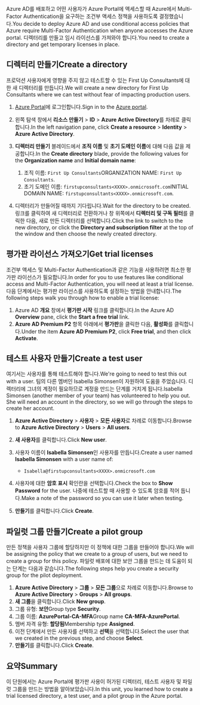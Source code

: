 <span data-ttu-id="db436-101">Azure AD를 배포하고 어떤 사용자가 Azure Portal에 액세스할 때 Azure에서 Multi-Factor Authentication을 요구하는 조건부 액세스 정책을 사용하도록 결정했습니다.</span><span class="sxs-lookup"><span data-stu-id="db436-101">You decide to deploy Azure AD and use conditional access policies that Azure require Multi-Factor Authentication when anyone accesses the Azure portal.</span></span> <span data-ttu-id="db436-102">디렉터리를 만들고 임시 라이선스를 가져와야 합니다.</span><span class="sxs-lookup"><span data-stu-id="db436-102">You need to create a directory and get temporary licenses in place.</span></span>

## <a name="create-a-directory"></a><span data-ttu-id="db436-103">디렉터리 만들기</span><span class="sxs-lookup"><span data-stu-id="db436-103">Create a directory</span></span>
<span data-ttu-id="db436-104">프로덕션 사용자에게 영향을 주지 않고 테스트할 수 있는 First Up Consultants에 대한 새 디렉터리를 만듭니다.</span><span class="sxs-lookup"><span data-stu-id="db436-104">We will create a new directory for First Up Consultants where we can test without fear of impacting production users.</span></span>

1. <span data-ttu-id="db436-105">[Azure Portal](https://portal.azure.com/)에 로그인합니다.</span><span class="sxs-lookup"><span data-stu-id="db436-105">Sign in to the [Azure portal](https://portal.azure.com/).</span></span>
1. <span data-ttu-id="db436-106">왼쪽 탐색 창에서 **리소스 만들기** > **ID** > **Azure Active Directory**를 차례로 클릭합니다.</span><span class="sxs-lookup"><span data-stu-id="db436-106">In the left navigation pane, click **Create a resource** > **Identity** > **Azure Active Directory**.</span></span>
1. <span data-ttu-id="db436-107">**디렉터리 만들기** 블레이드에서 **조직 이름** 및 **초기 도메인 이름**에 대해 다음 값을 제공합니다.</span><span class="sxs-lookup"><span data-stu-id="db436-107">In the **Create directory** blade, provide the following values for the **Organization name** and **Initial domain name**:</span></span>

   1. <span data-ttu-id="db436-108">조직 이름: `First Up Consultants`</span><span class="sxs-lookup"><span data-stu-id="db436-108">ORGANIZATION NAME: `First Up Consultants`.</span></span>
   1. <span data-ttu-id="db436-109">초기 도메인 이름: `firstupconsultants<XXXX>.onmicrosoft.com`</span><span class="sxs-lookup"><span data-stu-id="db436-109">INITIAL DOMAIN NAME: `firstupconsultants<XXXX>.onmicrosoft.com`.</span></span>

1. <span data-ttu-id="db436-110">디렉터리가 만들어질 때까지 기다립니다.</span><span class="sxs-lookup"><span data-stu-id="db436-110">Wait for the directory to be created.</span></span> <span data-ttu-id="db436-111">링크를 클릭하여 새 디렉터리로 전환하거나 창 위쪽에서 **디렉터리 및 구독 필터**를 클릭한 다음, 새로 만든 디렉터리를 선택합니다.</span><span class="sxs-lookup"><span data-stu-id="db436-111">Click the link to switch to the new directory, or click the **Directory and subscription filter** at the top of the window and then choose the newly created directory.</span></span>

## <a name="get-trial-licenses"></a><span data-ttu-id="db436-112">평가판 라이선스 가져오기</span><span class="sxs-lookup"><span data-stu-id="db436-112">Get trial licenses</span></span>

<span data-ttu-id="db436-113">조건부 액세스 및 Multi-Factor Authentication과 같은 기능을 사용하려면 최소한 평가판 라이선스가 필요합니다.</span><span class="sxs-lookup"><span data-stu-id="db436-113">In order for you to use features like conditional access and Multi-Factor Authentication, you will need at least a trial license.</span></span> <span data-ttu-id="db436-114">다음 단계에서는 평가판 라이선스를 사용하도록 설정하는 방법을 안내합니다.</span><span class="sxs-lookup"><span data-stu-id="db436-114">The following steps walk you through how to enable a trial license:</span></span>

1. <span data-ttu-id="db436-115">Azure AD **개요** 창에서 **평가판 시작** 링크를 클릭합니다.</span><span class="sxs-lookup"><span data-stu-id="db436-115">In the Azure AD **Overview** pane, click the **Start a free trial** link.</span></span>
1. <span data-ttu-id="db436-116">**Azure AD Premium P2** 항목 아래에서 **평가판**을 클릭한 다음, **활성화**를 클릭합니다.</span><span class="sxs-lookup"><span data-stu-id="db436-116">Under the item **Azure AD Premium P2**, click **Free trial**, and then click **Activate**.</span></span>

## <a name="create-a-test-user"></a><span data-ttu-id="db436-117">테스트 사용자 만들기</span><span class="sxs-lookup"><span data-stu-id="db436-117">Create a test user</span></span>

<span data-ttu-id="db436-118">여기서는 사용자를 통해 테스트해야 합니다.</span><span class="sxs-lookup"><span data-stu-id="db436-118">We're going to need to test this out with a user.</span></span> <span data-ttu-id="db436-119">팀의 다른 멤버인 Isabella Simonsen이 자원하여 도움을 주었습니다. 디렉터리에 그녀의 계정이 필요하므로 계정을 만드는 단계를 거치게 됩니다.</span><span class="sxs-lookup"><span data-stu-id="db436-119">Isabella Simonsen (another member of your team) has volunteered to help you out. She will need an account in the directory, so we will go through the steps to create her account.</span></span>

1. <span data-ttu-id="db436-120">**Azure Active Directory** > **사용자** > **모든 사용자**로 차례로 이동합니다.</span><span class="sxs-lookup"><span data-stu-id="db436-120">Browse to **Azure Active Directory** > **Users** > **All users**.</span></span>
1. <span data-ttu-id="db436-121">**새 사용자**를 클릭합니다.</span><span class="sxs-lookup"><span data-stu-id="db436-121">Click **New user**.</span></span>
1. <span data-ttu-id="db436-122">사용자 이름이 **Isabella Simonsen**인 사용자를 만듭니다.</span><span class="sxs-lookup"><span data-stu-id="db436-122">Create a user named **Isabella Simonsen** with a user name of:</span></span>

   * `Isabella@firstupconsultants<XXXX>.onmicrosoft.com`

1. <span data-ttu-id="db436-123">사용자에 대한 **암호 표시** 확인란을 선택합니다.</span><span class="sxs-lookup"><span data-stu-id="db436-123">Check the box to **Show Password** for the user.</span></span> <span data-ttu-id="db436-124">나중에 테스트할 때 사용할 수 있도록 암호를 적어 둡니다.</span><span class="sxs-lookup"><span data-stu-id="db436-124">Make a note of the password so you can use it later when testing.</span></span>
1. <span data-ttu-id="db436-125">**만들기**를 클릭합니다.</span><span class="sxs-lookup"><span data-stu-id="db436-125">Click **Create**.</span></span>

## <a name="create-a-pilot-group"></a><span data-ttu-id="db436-126">파일럿 그룹 만들기</span><span class="sxs-lookup"><span data-stu-id="db436-126">Create a pilot group</span></span>

<span data-ttu-id="db436-127">만든 정책을 사용자 그룹에 할당하지만 이 정책에 대한 그룹을 만들어야 합니다.</span><span class="sxs-lookup"><span data-stu-id="db436-127">We will be assigning the policy that we create to a group of users, but we need to create a group for this policy.</span></span> <span data-ttu-id="db436-128">파일럿 배포에 대한 보안 그룹을 만드는 데 도움이 되는 단계는 다음과 같습니다.</span><span class="sxs-lookup"><span data-stu-id="db436-128">The following steps help you create a security group for the pilot deployment.</span></span>

1. <span data-ttu-id="db436-129">**Azure Active Directory** > **그룹** > **모든 그룹**으로 차례로 이동합니다.</span><span class="sxs-lookup"><span data-stu-id="db436-129">Browse to **Azure Active Directory** > **Groups** > **All groups**.</span></span>
1. <span data-ttu-id="db436-130">**새 그룹**을 클릭합니다.</span><span class="sxs-lookup"><span data-stu-id="db436-130">Click **New group**.</span></span>
1. <span data-ttu-id="db436-131">그룹 유형: **보안**</span><span class="sxs-lookup"><span data-stu-id="db436-131">Group type **Security**.</span></span>
1. <span data-ttu-id="db436-132">그룹 이름: **AzurePortal-CA-MFA**</span><span class="sxs-lookup"><span data-stu-id="db436-132">Group name **CA-MFA-AzurePortal**.</span></span>
1. <span data-ttu-id="db436-133">멤버 자격 유형: **할당됨**</span><span class="sxs-lookup"><span data-stu-id="db436-133">Membership type **Assigned**.</span></span>
1. <span data-ttu-id="db436-134">이전 단계에서 만든 사용자를 선택하고 **선택**을 선택합니다.</span><span class="sxs-lookup"><span data-stu-id="db436-134">Select the user that we created in the previous step, and choose **Select**.</span></span>
1. <span data-ttu-id="db436-135">**만들기**를 클릭합니다.</span><span class="sxs-lookup"><span data-stu-id="db436-135">Click **Create**.</span></span>

## <a name="summary"></a><span data-ttu-id="db436-136">요약</span><span class="sxs-lookup"><span data-stu-id="db436-136">Summary</span></span>

<span data-ttu-id="db436-137">이 단원에서는 Azure Portal에 평가판 사용이 허가된 디렉터리, 테스트 사용자 및 파일럿 그룹을 만드는 방법을 알아보았습니다.</span><span class="sxs-lookup"><span data-stu-id="db436-137">In this unit, you learned how to create a trial licensed directory, a test user, and a pilot group in the Azure portal.</span></span>

